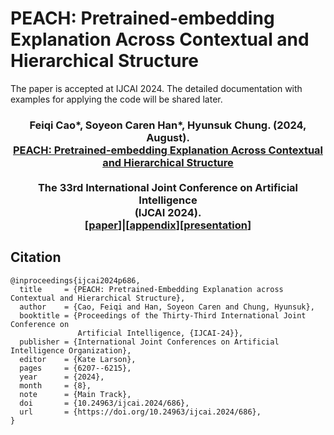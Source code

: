# PEACH: Pretrained-embedding Explanation Across Contextual and Hierarchical Structure

The paper is accepted at IJCAI 2024. The detailed documentation with examples for applying the code will be shared later.

### <div align="center">Feiqi Cao*, Soyeon Caren Han*, Hyunsuk Chung. (2024, August).<br>[PEACH: Pretrained-embedding Explanation Across Contextual and Hierarchical Structure](https://www.ijcai.org/proceedings/2024/0686.pdf)<br><br>The 33rd International Joint Conference on Artificial  Intelligence <br> (IJCAI 2024). <br> \[[paper](https://www.ijcai.org/proceedings/2024/0686.pdf)\]|\[[appendix](https://github.com/adlnlp/peach/blob/main/IJCAI2024_PEACH_Appendix.pdf)\]\[[presentation](https://drive.google.com/file/d/1fHPN0KMWv6dGZ7vOrCgTUiTevO8_w7KI/view?usp=sharing)\]</div>


## Citation
```
@inproceedings{ijcai2024p686,
  title     = {PEACH: Pretrained-Embedding Explanation across Contextual and Hierarchical Structure},
  author    = {Cao, Feiqi and Han, Soyeon Caren and Chung, Hyunsuk},
  booktitle = {Proceedings of the Thirty-Third International Joint Conference on
               Artificial Intelligence, {IJCAI-24}},
  publisher = {International Joint Conferences on Artificial Intelligence Organization},
  editor    = {Kate Larson},
  pages     = {6207--6215},
  year      = {2024},
  month     = {8},
  note      = {Main Track},
  doi       = {10.24963/ijcai.2024/686},
  url       = {https://doi.org/10.24963/ijcai.2024/686},
}
```
